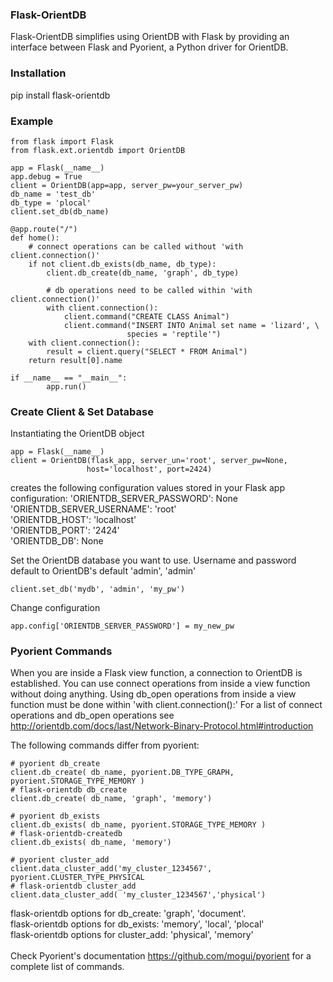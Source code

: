 <h3>Flask-OrientDB</h3>
Flask-OrientDB simplifies using OrientDB with Flask by providing an interface between Flask and Pyorient, 
a Python driver for OrientDB.

### Installation
pip install flask-orientdb

### Example 
    from flask import Flask
    from flask.ext.orientdb import OrientDB
    
    app = Flask(__name__)
    app.debug = True
    client = OrientDB(app=app, server_pw=your_server_pw)
    db_name = 'test_db'
    db_type = 'plocal'
    client.set_db(db_name)
    
    @app.route("/")
    def home():
        # connect operations can be called without 'with client.connection()'
        if not client.db_exists(db_name, db_type):
            client.db_create(db_name, 'graph', db_type)
            
            # db operations need to be called within 'with client.connection()'
            with client.connection():
                client.command("CREATE CLASS Animal")
                client.command("INSERT INTO Animal set name = 'lizard', \
                              species = 'reptile'")
        with client.connection():
            result = client.query("SELECT * FROM Animal")
        return result[0].name
    
    if __name__ == "__main__":
            app.run()

### Create Client & Set Database
Instantiating the OrientDB object 

    app = Flask(__name__)
    client = OrientDB(flask_app, server_un='root', server_pw=None, 
                     host='localhost', port=2424)
 
 creates the following configuration values stored in your Flask app configuration:
    'ORIENTDB_SERVER_PASSWORD': None <br>
    'ORIENTDB_SERVER_USERNAME': 'root' <br>
    'ORIENTDB_HOST': 'localhost' <br>
    'ORIENTDB_PORT': '2424'  <br>
    'ORIENTDB_DB': None

Set the OrientDB database you want to use. 
Username and password default to OrientDB's default 'admin', 'admin'

    client.set_db('mydb', 'admin', 'my_pw')
    
Change configuration

    app.config['ORIENTDB_SERVER_PASSWORD'] = my_new_pw
        
### Pyorient Commands
When you are inside a Flask view function, a connection to OrientDB is established. You can use connect operations 
from inside a view function without doing anything. Using db_open operations from inside a view function must be done within 'with client.connection():' For a list of connect operations and db_open operations see 
http://orientdb.com/docs/last/Network-Binary-Protocol.html#introduction
 
The following commands differ from pyorient:    
    
    # pyorient db_create   
    client.db_create( db_name, pyorient.DB_TYPE_GRAPH, pyorient.STORAGE_TYPE_MEMORY ) 
    # flask-orientdb db_create  
    client.db_create( db_name, 'graph', 'memory')   
 
    # pyorient db_exists
    client.db_exists( db_name, pyorient.STORAGE_TYPE_MEMORY )
    # flask-orientdb-createdb
    client.db_exists( db_name, 'memory') 
    
    # pyorient cluster_add 
    client.data_cluster_add('my_cluster_1234567', pyorient.CLUSTER_TYPE_PHYSICAL
    # flask-orientdb cluster_add 
    client.data_cluster_add( 'my_cluster_1234567','physical') 
    
    

flask-orientdb options for db_create: 'graph', 'document'. <br>
flask-orientdb options for db_exists: 'memory', 'local', 'plocal' <br>
flask-orientdb options for cluster_add: 'physical', 'memory' <br>
 <br>
Check Pyorient's documentation https://github.com/mogui/pyorient for a
complete list of commands.
